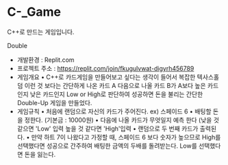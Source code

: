 # C-_Game
C++로 만드는 게임입니다.

Double
 - 개발환경 : Replit.com
 - 프로젝트 주소 : https://replit.com/join/fkugulvwat-digyrh456789
 - 게임개요
    • C++로 카드게임을 만들어보고 싶다는 생각이 들어서 복잡한 텍사스홀덤 이런 것 보다는 간단하게 나온 카드 A 다음으로 나올 카드 B가 A보다 높은 카드인지 낮은 카드인지 Low or High로
      판단하여 성공하면 돈을 불리는 간단한 Double-Up 게임을 만들었다.
  - 게임규칙
    • 처음에 랜덤으로 자신의 카드가 주어진다. ex) 스페이드 6 
    • 배팅할 돈을 정한다. (기본금 : 10000원)
    • 다음에 나올 카드가 무엇일지 예측 한다 (낮을 것 같으면 'Low' 입력 높을 것 같다면 'High'입력
    • 랜덤으로 두 번째 카드가 출력된다.
    • 만약 하트 7이 나왔다고 가정할 때, 스페이드 6 보다 숫자가 높으므로 High를 선택했다면 성공으로 간주하여 배팅한 금액의 두배를 돌려받는다. Low를 선택했다면 돈을 잃는다.
